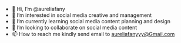 - 👋 Hi, I’m @aureliafany
- 👀 I’m interested in social media creative and management 
- 🌱 I’m currently learning social media content planning and design 
- 💞️ I’m looking to collaborate on social media content
- 📫 How to reach me kindly send email to aureliafanyyy@Gmail.com

<!---
aureliafany/aureliafany is a ✨ special ✨ repository because its `README.md` (this file) appears on your GitHub profile.
You can click the Preview link to take a look at your changes.
--->
